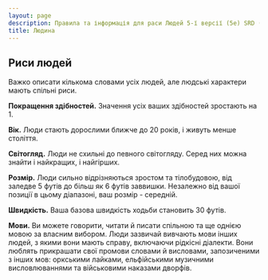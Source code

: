 ```yaml
---
layout: page
description: Правила та інформація для раси Людей 5-ї версії (5e) SRD (Довідник із документації системи).
title: Людина
---
```

## Риси людей

Важко описати кількома словами усіх людей, але людські характери мають спільні риси.

**Покращення здібностей.** Значення усіх ваших здібностей зростають на 1.

**Вік.** Люди стають дорослими ближче до 20 років, і живуть менше століття.

**Світогляд.** Люди не схильні до певного світогляду. Серед них можна знайти і найкращих, і найгірших.

**Розмір.** Люди сильно відрізняються зростом та тілобудовою, від заледве 5 футів до більш як 6 футів заввишки. Незалежно від вашої позиції в цьому діапазоні, ваш розмір - середній.

**Швидкість.** Ваша базова швидкість ходьби становить 30 футів.

**Мови.** Ви можете говорити, читати й писати спільною та ще однією мовою за власним вибором. Люди зазвичай вивчають мови інших людей, з якими вони мають справу, включаючи рідкісні діалекти. Вони люблять прикрашати свої промови словами й висловами, запозиченими з інших мов: оркськими лайками, ельфійськими музичними висловлюваннями та військовими наказами дворфів.